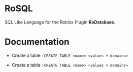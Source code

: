 # RoSQL

SQL Like Language for the Roblox Plugin **RoDatabase**.

# Documentation

- Create a table : `CREATE TABLE <name> <values + domains>`
    
- Create a table : `CREATE TABLE <name> <values + domains>`